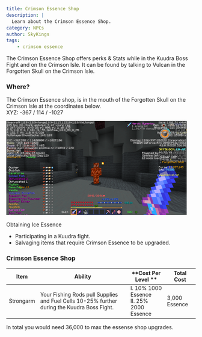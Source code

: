 ```yaml {metadata}
title: Crimson Essence Shop
description: |
  Learn about the Crimson Essence Shop.
category: NPCs
author: SkyKings
tags:
    - crimson essence
```

The Crimson Essence Shop offers perks & Stats while in the Kuudra Boss Fight and on the Crimson Isle. It can be found by talking to Vulcan in the Forgotten Skull on the Crimson Isle.

### Where?
The Crimson Essence shop, is in the mouth of the Forgotten Skull on the Crimson Isle at the coordinates below.  
XYZ: -367 / 114 / -1027

![Crimson essence NPC](/images/crimsonessencenpc.png)

  
Obtaining Ice Essence  
- Participating in a Kuudra fight.  
- Salvaging items that require Crimson Essence to be upgraded.

### Crimson Essence Shop

| **Item**  | **Ability**                                                                                 | **Cost Per Level **                                   | **Total Cost**
|-----------|---------------------------------------------------------------------------------------------|-------------------------------------------------------|----------------|
| Strongarm | Your Fishing Rods pull Supplies and Fuel Cells 10-25% further during the Kuudra Boss Fight. | I. 10% 1000 Essence <br> II. 25% 2000 Essence         | 3,000 Essence  |


In total you would need 36,000 to max the essense shop upgrades.
